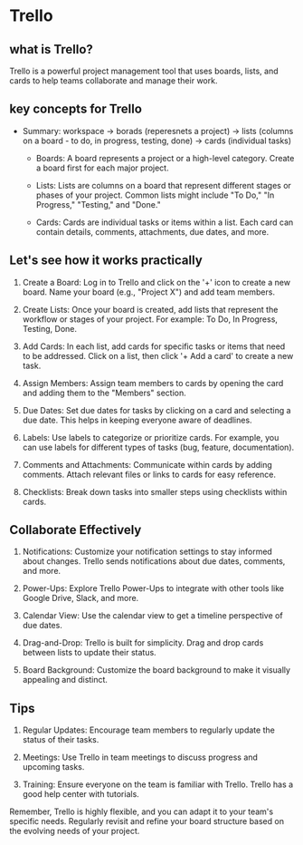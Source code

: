 # Trello

## what is Trello?

Trello is a powerful project management tool that uses boards, lists, and cards to help teams collaborate and manage their work.

## key concepts for Trello

- Summary: workspace -> borads (reperesnets a project) -> lists (columns on a board - to do, in progress, testing, done) -> cards (individual tasks)

  - Boards: A board represents a project or a high-level category. Create a board first for each major project.

  - Lists: Lists are columns on a board that represent different stages or phases of your project. Common lists might include "To Do," "In Progress," "Testing," and "Done."

  - Cards: Cards are individual tasks or items within a list. Each card can contain details, comments, attachments, due dates, and more.

## Let's see how it works practically

1. Create a Board: Log in to Trello and click on the '+' icon to create a new board. Name your board (e.g., "Project X") and add team members.

2. Create Lists: Once your board is created, add lists that represent the workflow or stages of your project. For example: To Do, In Progress, Testing, Done.

3. Add Cards: In each list, add cards for specific tasks or items that need to be addressed. Click on a list, then click '+ Add a card' to create a new task.

4. Assign Members: Assign team members to cards by opening the card and adding them to the "Members" section.

5. Due Dates: Set due dates for tasks by clicking on a card and selecting a due date. This helps in keeping everyone aware of deadlines.

6. Labels: Use labels to categorize or prioritize cards.
   For example, you can use labels for different types of tasks (bug, feature, documentation).

7. Comments and Attachments: Communicate within cards by adding comments. Attach relevant files or links to cards for easy reference.

8. Checklists: Break down tasks into smaller steps using checklists within cards.

## Collaborate Effectively

1. Notifications: Customize your notification settings to stay informed about changes. Trello sends notifications about due dates, comments, and more.

2. Power-Ups: Explore Trello Power-Ups to integrate with other tools like Google Drive, Slack, and more.

3. Calendar View: Use the calendar view to get a timeline perspective of due dates.

4. Drag-and-Drop: Trello is built for simplicity. Drag and drop cards between lists to update their status.

5. Board Background: Customize the board background to make it visually appealing and distinct.

## Tips

1. Regular Updates: Encourage team members to regularly update the status of their tasks.

2. Meetings: Use Trello in team meetings to discuss progress and upcoming tasks.

3. Training: Ensure everyone on the team is familiar with Trello. Trello has a good help center with tutorials.

Remember, Trello is highly flexible, and you can adapt it to your team's specific needs. Regularly revisit and refine your board structure based on the evolving needs of your project.
